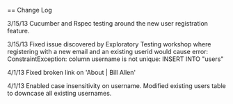 == Change Log

3/15/13  Cucumber and Rspec testing around the new user registration feature.

3/15/13  Fixed issue discovered by Exploratory Testing workshop where registering with a new email and an existing userid would cause error: ConstraintException: column username is not unique: INSERT INTO "users" 

4/1/13   Fixed broken link on 'About | Bill Allen'

4/1/13   Enabled case insensitivity on username. Modified existing users table to downcase all existing usernames.